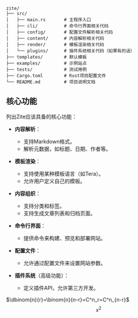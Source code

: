 ```
zite/
├── src/
│   ├── main.rs       # 主程序入口
│   ├── cli/          # 命令行界面相关代码
│   ├── config/       # 配置文件解析相关代码
│   ├── content/      # 内容解析相关代码
│   ├── render/       # 模板渲染相关代码
│   └── plugins/      # 插件系统相关代码（如果有的话）
├── templates/        # 默认模板
├── examples/         # 示例站点
├── tests/            # 测试用例
├── Cargo.toml        # Rust项目配置文件
└── README.md         # 项目说明文档
```
## 核心功能
列出Zite应该具备的核心功能：
- **内容解析**：
    
    - 支持Markdown格式。
    - 解析元数据，如标题、日期、作者等。
- **模板渲染**：
    
    - 支持使用某种模板语言（如Tera）。
    - 允许用户定义自己的模板。
- **内容组织**：
    
    - 支持分类和标签。
    - 支持生成文章列表和归档页面。
- **命令行界面**：
    
    - 提供命令来构建、预览和部署网站。
- **配置文件**：
    
    - 允许通过配置文件来设置网站参数。
- **插件系统**（高级功能）：
    
    - 定义插件API，允许第三方开发。

$\dbinom{n}{r}=\binom{n}{n-r}=C^n_r=C^n_{n-r}$
$$
x^2
$$